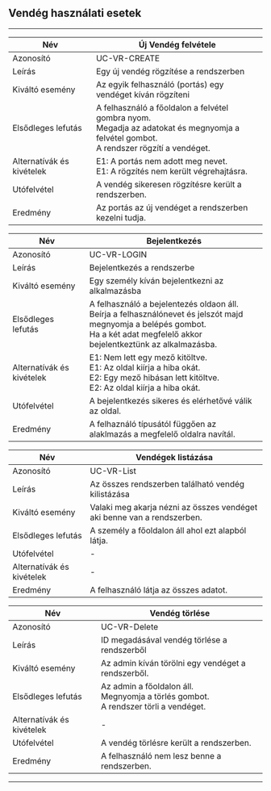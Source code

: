 ## Vendég használati esetek

---

| Név                        | Új Vendég felvétele                                                                                                                           |
|----------------------------|-----------------------------------------------------------------------------------------------------------------------------------------------|
| Azonosító                  | UC-VR-CREATE                                                                                                                                  |
| Leírás                     | Egy új vendég rögzítése a rendszerben                                                                                                         |
| Kiváltó esemény            | Az egyik felhasználó (portás) egy vendéget kíván rögzíteni                                                                                    |
| Elsődleges lefutás         | A felhasználó a főoldalon a felvétel gombra nyom.<br/> Megadja az adatokat és megnyomja a felvétel gombot.<br/>A rendszer rögzítí a vendéget. | 
| Alternatívák és kivételek  | E1: A portás nem adott meg nevet. <br/> E1: A rögzítés nem került végrehajtásra.                                                              | 
| Utófelvétel                | A vendég sikeresen rögzítésre került a rendszerben.                                                                                           | 
| Eredmény                   | Az portás az új vendéget a rendszerben kezelni tudja.                                                                                         | 


| Név                        | Bejelentkezés                                                                                                                                                                          |
|----------------------------|----------------------------------------------------------------------------------------------------------------------------------------------------------------------------------------|
| Azonosító                  | UC-VR-LOGIN                                                                                                                                                                            |
| Leírás                     | Bejelentkezés a rendszerbe                                                                                                                                                             |
| Kiváltó esemény            | Egy személy kíván bejelentkezni az alkalmazásba                                                                                                                                        |
| Elsődleges lefutás         | A felhasználó a bejelentezés oldaon áll.<br/> Beírja a felhasználónevet és jelszót majd megnyomja a belépés gombot.<br/>Ha a két adat megfelelő akkor bejelentkeztünk az alkalmazásba. | 
| Alternatívák és kivételek  | E1: Nem lett egy mező kitöltve. <br/>E1: Az oldal kiírja a hiba okát.<br> E2: Egy mező hibásan lett kitöltve. <br/>E2: Az oldal kiírja a hiba okát.                                    | 
| Utófelvétel                | A bejelentkezés sikeres és elérhetővé válik az oldal.                                                                                                                                  | 
| Eredmény                   | A felhaználó típusától függően az alaklmazás a megfelelő oldalra navítál.                                                                                                              | 


| Név                        | Vendégek listázása                                                      |
|----------------------------|-------------------------------------------------------------------------|
| Azonosító                  | UC-VR-List                                                              |
| Leírás                     | Az összes rendszerben található vendég kilistázása                      |
| Kiváltó esemény            | Valaki meg akarja nézni az összes vendéget aki benne van a rendszerben. |
| Elsődleges lefutás         | A személy a főoldalon áll ahol ezt alapból látja.                       | 
| Utófelvétel                | -                                                                       | 
| Alternatívák és kivételek  | -                                                                       | 
| Eredmény                   | A felhasználó látja az összes adatot.                                   | 


| Név                        | Vendég törlése                                                                             |
|----------------------------|--------------------------------------------------------------------------------------------|
| Azonosító                  | UC-VR-Delete                                                                               |
| Leírás                     | ID megadásával vendég törlése a rendszerből                                                |
| Kiváltó esemény            | Az admin kíván törölni egy vendéget a rendszerből.                                         |
| Elsődleges lefutás         | Az admin a főoldalon áll.<br/> Megnyomja a törlés gombot.<br/>A rendszer törli a vendéget. | 
| Alternatívák és kivételek  | -                                                                                          | 
| Utófelvétel                | A vendég törlésre került a rendszerben.                                                    | 
| Eredmény                   | A felhasználó nem lesz benne a rendszerben.                                                | 

---

